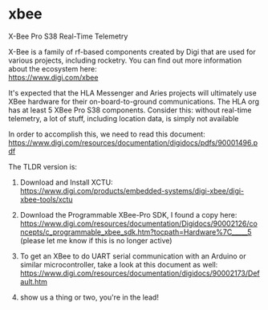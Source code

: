 # xbee
X-Bee Pro S38 Real-Time Telemetry

X-Bee is a family of rf-based components created by Digi that are used for various projects, including rocketry. You can find out more information about the ecosystem here:
<br/>https://www.digi.com/xbee

It's expected that the HLA Messenger and Aries projects will ultimately use XBee hardware for their on-board-to-ground communications. The HLA org has at least 5 XBee Pro S38 components. Consider this: without real-time telemetry, a lot of stuff, including location data, is simply not available

In order to accomplish this, we need to read this document: 
<br/>https://www.digi.com/resources/documentation/digidocs/pdfs/90001496.pdf

The TLDR version is:
1) Download and Install XCTU:
<br/>https://www.digi.com/products/embedded-systems/digi-xbee/digi-xbee-tools/xctu

2) Download the Programmable XBee-Pro SDK, I found a copy here:
<br/>https://www.digi.com/resources/documentation/Digidocs/90002126/concepts/c_programmable_xbee_sdk.htm?tocpath=Hardware%7C_____5
<br/>(please let me know if this is no longer active)

3) To get an XBee to do UART serial communication with an Arduino or similar microcontroller, take a look at this document as well:
<br/>https://www.digi.com/resources/documentation/digidocs/90002173/Default.htm

4) show us a thing or two, you're in the lead!
